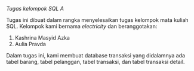 *Tugas kelompok SQL A*


Tugas ini dibuat dalam rangka menyelesaikan tugas kelompok mata kuliah SQL. 
Kelompok kami bernama *electricity* dan beranggotakan:
1. Kashrina Masyid Azka
2. Aulia Pravda

Dalam tugas ini, kami membuat database transaksi yang didalamnya ada tabel barang, tabel pelanggan, tabel transaksi, dan tabel transaksi detail.
